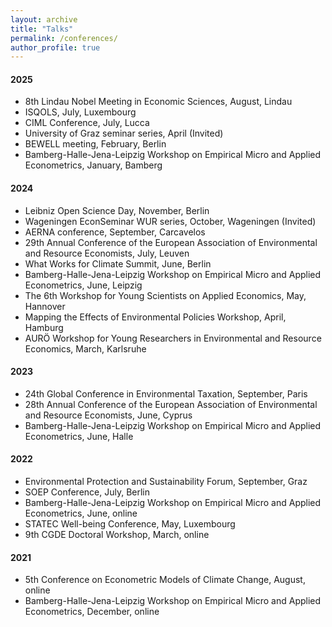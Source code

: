 ```yaml
---
layout: archive
title: "Talks"
permalink: /conferences/
author_profile: true
---
```


#### 2025
* 8th Lindau Nobel Meeting in Economic Sciences, August, Lindau
* ISQOLS, July, Luxembourg
* CIML Conference, July, Lucca
* University of Graz seminar series, April (Invited)
* BEWELL meeting, February, Berlin
* Bamberg-Halle-Jena-Leipzig Workshop on Empirical Micro and Applied Econometrics, January, Bamberg 

#### 2024

* Leibniz Open Science Day, November, Berlin 
* Wageningen EconSeminar WUR series, October, Wageningen (Invited)
* AERNA conference, September, Carcavelos
* 29th Annual Conference of the European Association of Environmental and Resource Economists, July, Leuven
* What Works for Climate Summit, June, Berlin
* Bamberg-Halle-Jena-Leipzig Workshop on Empirical Micro and Applied Econometrics, June, Leipzig
* The 6th Workshop for Young Scientists on Applied Economics, May, Hannover
* Mapping the Effects of Environmental Policies Workshop, April, Hamburg
* AURÖ Workshop for Young Researchers in Environmental and Resource Economics, March, Karlsruhe

#### 2023

* 24th Global Conference in Environmental Taxation, September, Paris
* 28th Annual Conference of the European Association of Environmental and Resource Economists, June, Cyprus
* Bamberg-Halle-Jena-Leipzig Workshop on Empirical Micro and Applied Econometrics, June, Halle

#### 2022

* Environmental Protection and Sustainability Forum, September, Graz
* SOEP Conference, July, Berlin
* Bamberg-Halle-Jena-Leipzig Workshop on Empirical Micro and Applied Econometrics, June, online
* STATEC Well-being Conference, May, Luxembourg
* 9th CGDE Doctoral Workshop, March, online

#### 2021
* 5th Conference on Econometric Models of Climate Change, August, online
* Bamberg-Halle-Jena-Leipzig Workshop on Empirical Micro and Applied Econometrics, December, online
